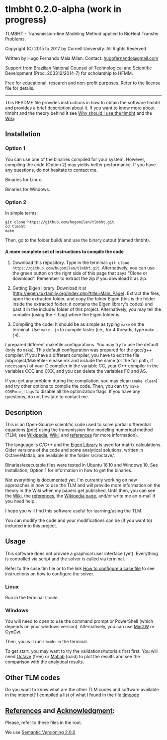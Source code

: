 # tlmbht 0.2.0-alpha (work in progress)
 TLMBHT - Transmission-line Modeling Method applied to BioHeat Transfer Problems.
  
 Copyright (C) 2015 to 2017 by Cornell University. All Rights Reserved.
  
 Written by Hugo Fernando Maia Milan. Contact: hugofernando@gmail.com

 Support from Brazilian National Counsel of Technological and Scientific Development (Proc. 203312/2014-7) for scholarship to HFMM.
  
 Free for educational, research and non-profit purposes.  Refer to the license file for details.
***

This README file provides instructions in how to obtain the software tlmbht and provides a brief description about it. If you want to know more about tlmbht and the theory behind it see [Why should I use the tlmbht](https://github.com/hugomilan/tlmbht/wiki/Why-should-I-use-the-tlmbht?) and the [Wiki](https://github.com/hugomilan/tlmbht/wiki).

## Installation
### Option 1
You can use one of the binaries compiled for your system. However, compiling the code (Option 2) may yields better performance. If you have any questions, do not hesitate to contact me.

Binaries for Linux.

Binaries for Windows.

    
### Option 2
In simple terms:
    
    git clone https://github.com/hugomilan/tlmbht.git
    cd tlmbht
    make
    
Then, go to the folder build/ and use the binary output (named tlmbht).

#### A more complete set of instructions to compile the code
        
1. Download this repository. Type in the terminal: `git clone https://github.com/hugomilan/tlmbht.git`. Alternatively, you can use the green button on the right side of this page that says "Clone or download". Remember to extract the zip if you download it as zip.

2. Getting Eigen library. Download it at (http://eigen.tuxfamily.org/index.php?title=Main_Page). Extract the files, open the extracted folder, and copy the folder Eigen (this is the folder inside the extracted folder; it contains the Eigen library's codes) and past it in the include/ folder of this project. Alternatively, you may tell the compiler (using the -I flag) where the Eigen folder is.

3. Compiling the code. It should be as simple as typing `make` on the terminal. Use `make -jn` to compile faster (i.e., for 4 threads, type `make -j4`).

I prepared different makefile configurations. You may try to use the default (only do `make`). This default configuration was prepared for the gcc/g++ compiler. If you have a different compiler, you have to edit the file /nbproject/Makefile-release.mk and include the name (or the full path, if necessary) of your C compiler in the variable CC, your C++ compiler in the variables CCC and CXX, and you can delete the variables FC and AS.

If you get any problem during the compilation, you may clean (`make clean`) and try other options to compile the code. Then, you can try `make CONF=no_flags` to disable all the optimization flags. If you have any questions, do not hesitate to contact me.
 
## Description

This is an Open-Source scientific code used to solve partial differential equations (pde) using the transmission-line modeling numerical method (TLM; see [Wikipedia](https://en.wikipedia.org/wiki/Transmission-line_matrix_method), [Wiki](https://github.com/hugomilan/tlmbht/wiki), and [references](https://github.com/hugomilan/tlmbht/blob/master/references.md) for more information).

The language is C/C++ and the [Eigen Library](http://www.eigen.tuxfamily.org) is used for matrix calculations. Older versions of the code and some analytical solutions, written in Octave/Matlab, are available in the folder src/octave/.

Binaries/executable files were tested in Ubuntu 16.10 and Windows 10. See Installation, Option 1 for information in how to get the binaries.

Not everything is documented yet. I'm currently working on new approaches in how to use the TLM and will provide more information on the theory in the Wiki when my papers get published. Until then, you can see the [Wiki](https://github.com/hugomilan/tlmbht/wiki), the [references](https://github.com/hugomilan/tlmbht/blob/master/references.md), the [Wikipedia page](https://en.wikipedia.org/wiki/Transmission-line_matrix_method), and/or write me an e-mail if you need help..

I hope you will find this software useful for learning/using the TLM.

You can modify the code and your modifications can be (if you want to) included into this project.

## Usage

This software does not provide a graphical user interface (yet). Everything is controlled via script and the solver is called via terminal.

Refer to the case.tlm file or to the link [How to configure a case file](https://github.com/hugomilan/tlmbht/wiki/How-to-configure-a-case-file) to see instructions on how to configure the solver.

### Linux 
Run in the terminal `tlmbht`.

### Windows
You will need to open to use the command prompt or PowerShell (which depends on your windows version). Alternatively, you can use [MinGW](http://www.mingw.org/) or [CynGw](http://www.cygwin.com/).

Then, you will run `tlmbht` in the terminal.

To get start, you may want to try the validations/tutorials first first. You will need [Octave](https://www.gnu.org/software/octave/) (free) or [Matlab](https://www.mathworks.com/products/matlab.html) (paid) to plot the results and see the comparison with the analytical results.

## Other TLM codes

Do you want to know what are the other TLM codes and software available in the internet? I compiled a list of what I found in the file [tlmcode](https://github.com/hugomilan/tlmbht/blob/master/tlmcode.md)

## [References](https://github.com/hugomilan/tlmbht/blob/master/references.md) and [Acknowledgment](https://github.com/hugomilan/tlmbht/blob/master/acknowledgment.md):

Please, refer to these files in the root.

We use [Semantic Versioning 2.0.0](http://semver.org/)

